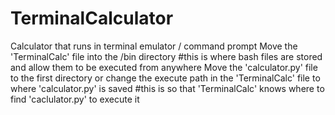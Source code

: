 # TerminalCalculator
Calculator that runs in terminal emulator / command prompt 
Move the 'TerminalCalc' file into the /bin directory 
#this is where bash files are stored and allow them to be executed from anywhere 
Move the 'calculator.py' file to the first directory or change the execute path in the 'TerminalCalc' file to where 'calculator.py' is saved
#this is so that 'TerminalCalc' knows where to find 'caclulator.py' to execute it 
